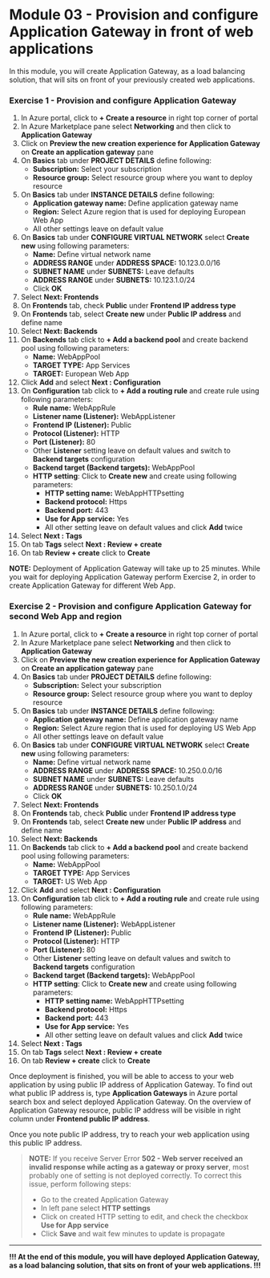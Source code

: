 # Module 03 - Provision and configure Application Gateway in front of web applications

In this module, you will create Application Gateway, as a load balancing solution, that will sits on front of your previously created web applications.

### Exercise 1 - Provision and configure Application Gateway

1. In Azure portal, click to **+ Create a resource** in right top corner of portal
2. In Azure Marketplace pane select **Networking** and then click to **Application Gateway**
3. Click on **Preview the new creation experience for Application Gateway** on **Create an application gateway** pane
4. On **Basics** tab under **PROJECT DETAILS** define following: 
   - **Subscription:** Select your subscription
   - **Resource group:** Select resource group where you want to deploy resource
5. On **Basics** tab under **INSTANCE DETAILS** define following: 
   - **Application gateway name:** Define application gateway name
   - **Region:** Select Azure region that is used for deploying European Web App
   - All other settings leave on default value
6. On **Basics** tab under **CONFIGURE VIRTUAL NETWORK** select **Create new** using following parameters: 
   - **Name:** Define virtual network name
   - **ADDRESS RANGE** under **ADDRESS SPACE:** 10.123.0.0/16
   - **SUBNET NAME** under **SUBNETS:** Leave defaults
   - **ADDRESS RANGE** under **SUBNETS:** 10.123.1.0/24
   - Click **OK**
7. Select **Next: Frontends**
8. On **Frontends** tab, check **Public** under **Frontend IP address type**
9. On **Frontends** tab, select **Create new** under **Public IP address** and define name
10. Select **Next: Backends**
11. On **Backends** tab click to **+ Add a backend pool** and create backend pool using following parameters:
    - **Name:** WebAppPool
    - **TARGET TYPE:** App Services
    - **TARGET:** European Web App
12. Click **Add** and select **Next : Configuration**
13. On **Configuration** tab click to **+ Add a routing rule** and create rule using following parameters:
    - **Rule name:** WebAppRule
    - **Listener name (Listener):** WebAppListener
    - **Frontend IP (Listener):** Public
    - **Protocol (Listener):** HTTP
    - **Port (Listener):** 80
    - Other **Listener** setting leave on default values and switch to **Backend targets** configuration
    - **Backend target (Backend targets):** WebAppPool
    - **HTTP setting**: Click to **Create new** and create using following parameters:
      - **HTTP setting name:** WebAppHTTPsetting
      - **Backend protocol:** Https
      - **Backend port:** 443
      - **Use for App service:** Yes
      - All other setting leave on default values and click **Add** twice
14. Select **Next : Tags**
15. On tab **Tags** select **Next : Review + create**
16. On tab **Review + create** click to **Create**

  **NOTE:** Deployment of Application Gateway will take up to 25 minutes. While you wait for deploying Application Gateway perform Exercise 2, in order to create Application Gateway for different Web App.

### Exercise 2 - Provision and configure Application Gateway for second Web App and region

1. In Azure portal, click to **+ Create a resource** in right top corner of portal
2. In Azure Marketplace pane select **Networking** and then click to **Application Gateway**
3. Click on **Preview the new creation experience for Application Gateway** on **Create an application gateway** pane
4. On **Basics** tab under **PROJECT DETAILS** define following: 
   - **Subscription:** Select your subscription
   - **Resource group:** Select resource group where you want to deploy resource
5. On **Basics** tab under **INSTANCE DETAILS** define following: 
   - **Application gateway name:** Define application gateway name
   - **Region:** Select Azure region that is used for deploying US Web App
   - All other settings leave on default value
6. On **Basics** tab under **CONFIGURE VIRTUAL NETWORK** select **Create new** using following parameters: 
   - **Name:** Define virtual network name
   - **ADDRESS RANGE** under **ADDRESS SPACE:** 10.250.0.0/16
   - **SUBNET NAME** under **SUBNETS:** Leave defaults
   - **ADDRESS RANGE** under **SUBNETS:** 10.250.1.0/24
   - Click **OK**
7. Select **Next: Frontends**
8. On **Frontends** tab, check **Public** under **Frontend IP address type**
9. On **Frontends** tab, select **Create new** under **Public IP address** and define name
10. Select **Next: Backends**
11. On **Backends** tab click to **+ Add a backend pool** and create backend pool using following parameters:
    - **Name:** WebAppPool
    - **TARGET TYPE:** App Services
    - **TARGET:** US Web App
12. Click **Add** and select **Next : Configuration**
13. On **Configuration** tab click to **+ Add a routing rule** and create rule using following parameters:
    - **Rule name:** WebAppRule
    - **Listener name (Listener):** WebAppListener
    - **Frontend IP (Listener):** Public
    - **Protocol (Listener):** HTTP
    - **Port (Listener):** 80
    - Other **Listener** setting leave on default values and switch to **Backend targets** configuration
    - **Backend target (Backend targets):** WebAppPool
    - **HTTP setting**: Click to **Create new** and create using following parameters:
      - **HTTP setting name:** WebAppHTTPsetting
      - **Backend protocol:** Https
      - **Backend port:** 443
      - **Use for App service:** Yes
      - All other setting leave on default values and click **Add** twice
14. Select **Next : Tags**
15. On tab **Tags** select **Next : Review + create**
16. On tab **Review + create** click to **Create**

Once deployment is finished, you will be able to access to your web application by using public IP address of Application Gateway. To find out what public IP address is, type **Application Gateways** in Azure portal search box and select deployed Application Gateway. On the overview of Application Gateway resource, public IP address will be visible in right column under **Frontend public IP address**. 

Once you note public IP address, try to reach your web application using this public IP address.

> **NOTE:** If you receive Server Error **502 - Web server received an invalid response while acting as a gateway or proxy server**, most probably one of setting is not deployed correctly. To correct this issue, perform following steps:
>
> - Go to the created Application Gateway
> - In left pane select **HTTP settings**
> - Click on created HTTP setting to edit, and check the checkbox **Use for App service**
> - Click **Save** and wait few minutes to update is propagate



------

**!!! At the end of this module, you will have deployed Application Gateway, as a load balancing solution, that sits on front of your web applications. !!!**